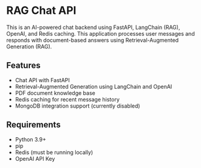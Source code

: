 # RAG Chat API

This is an AI-powered chat backend using FastAPI, LangChain (RAG), OpenAI, and Redis caching. This application processes user messages and responds with document-based answers using Retrieval-Augmented Generation (RAG).

## Features

- Chat API with FastAPI
- Retrieval-Augmented Generation using LangChain and OpenAI
- PDF document knowledge base
- Redis caching for recent message history
- MongoDB integration support (currently disabled)

## Requirements

- Python 3.9+
- pip
- Redis (must be running locally)
- OpenAI API Key

